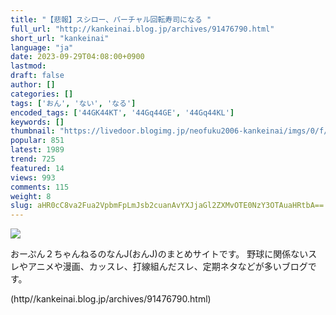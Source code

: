 ```yaml
---
title: "【悲報】スシロー、バーチャル回転寿司になる "
full_url: "http://kankeinai.blog.jp/archives/91476790.html"
short_url: "kankeinai"
language: "ja"
date: 2023-09-29T04:08:00+0900
lastmod: 
draft: false
author: []
categories: []
tags: ['おん', 'ない', 'なる']
encoded_tags: ['44GK44KT', '44Gq44GE', '44Gq44KL']
keywords: []
thumbnail: "https://livedoor.blogimg.jp/neofuku2006-kankeinai/imgs/0/f/0ff78a25-s.jpg"
popular: 851
latest: 1989
trend: 725
featured: 14
views: 993
comments: 115
weight: 8
slug: aHR0cC8va2Fua2VpbmFpLmJsb2cuanAvYXJjaGl2ZXMvOTE0NzY3OTAuaHRtbA==
---
```


![](https://livedoor.blogimg.jp/neofuku2006-kankeinai/imgs/0/f/0ff78a25-s.jpg)

<div> <p id='blog-description'>おーぷん２ちゃんねるのなんJ(おんJ)のまとめサイトです。 野球に関係ないスレやアニメや漫画、カッスレ、打線組んだスレ、定期ネタなどが多いブログです。</p> </div>

(http//kankeinai.blog.jp/archives/91476790.html)
